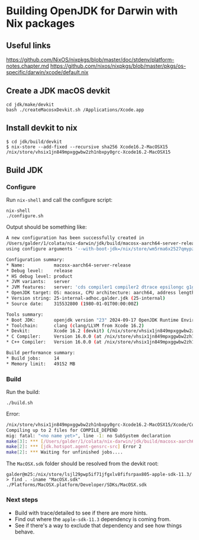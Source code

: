 # Building OpenJDK for Darwin with Nix packages

## Useful links

https://github.com/NixOS/nixpkgs/blob/master/doc/stdenv/platform-notes.chapter.md
https://github.com/nixos/nixpkgs/blob/master/pkgs/os-specific/darwin/xcode/default.nix

## Create a JDK macOS devkit

```shell
cd jdk/make/devkit
bash ./createMacosxDevkit.sh /Applications/Xcode.app
```

## Install devkit to nix

```shell
$ cd jdk/build/devkit
$ nix-store --add-fixed --recursive sha256 Xcode16.2-MacOSX15
/nix/store/vhsix1jn849mpxggwbw2zh1nbxpy0grc-Xcode16.2-MacOSX15
```

## Build JDK

### Configure

Run `nix-shell` and call the configure script:

```shell
nix-shell
./configure.sh
```

Output should be something like:

```bash
A new configuration has been successfully created in
/Users/galder/1/colata/nix-darwin/jdk/build/macosx-aarch64-server-release
using configure arguments '--with-boot-jdk=/nix/store/wm5rma6x2527qmypzj7rwml8vf9vprgj-zulu-ca-jdk-23.0.0/zulu-23.jdk/Contents/Home --with-devkit=/nix/store/vhsix1jn849mpxggwbw2zh1nbxpy0grc-Xcode16.2-MacOSX15'.

Configuration summary:
* Name:           macosx-aarch64-server-release
* Debug level:    release
* HS debug level: product
* JVM variants:   server
* JVM features:   server: 'cds compiler1 compiler2 dtrace epsilongc g1gc jfr jni-check jvmci jvmti management parallelgc serialgc services shenandoahgc vm-structs zgc'
* OpenJDK target: OS: macosx, CPU architecture: aarch64, address length: 64
* Version string: 25-internal-adhoc.galder.jdk (25-internal)
* Source date:    315532800 (1980-01-01T00:00:00Z)

Tools summary:
* Boot JDK:       openjdk version "23" 2024-09-17 OpenJDK Runtime Environment Zulu23.28+85-CA (build 23+37) OpenJDK 64-Bit Server VM Zulu23.28+85-CA (build 23+37, mixed mode, sharing) (at /nix/store/wm5rma6x2527qmypzj7rwml8vf9vprgj-zulu-ca-jdk-23.0.0/zulu-23.jdk/Contents/Home)
* Toolchain:      clang (clang/LLVM from Xcode 16.2)
* Devkit:         Xcode 16.2 (devkit) (/nix/store/vhsix1jn849mpxggwbw2zh1nbxpy0grc-Xcode16.2-MacOSX15)
* C Compiler:     Version 16.0.0 (at /nix/store/vhsix1jn849mpxggwbw2zh1nbxpy0grc-Xcode16.2-MacOSX15/Xcode/Contents/Developer/Toolchains/XcodeDefault.xctoolchain/usr/bin/clang)
* C++ Compiler:   Version 16.0.0 (at /nix/store/vhsix1jn849mpxggwbw2zh1nbxpy0grc-Xcode16.2-MacOSX15/Xcode/Contents/Developer/Toolchains/XcodeDefault.xctoolchain/usr/bin/clang++)

Build performance summary:
* Build jobs:     14
* Memory limit:   49152 MB
```

### Build

Run the build:

```shell
./build.sh
```

Error:

```bash
/nix/store/vhsix1jn849mpxggwbw2zh1nbxpy0grc-Xcode16.2-MacOSX15/Xcode/Contents/Developer/Toolchains/XcodeDefault.xctoolchain/usr/bin/mig: line 171: error: unable to find sdk: '/nix/store/lsjl29pwp5if71jfgxlv8fifsrpax805-apple-sdk-11.3/Platforms/MacOSX.platform/Developer/SDKs/MacOSX.sdk': No such file or directory
Compiling up to 2 files for COMPILE_DEPEND
mig: fatal: "<no name yet>", line -1: no SubSystem declaration
make[3]: *** [/Users/galder/1/colata/nix-darwin/jdk/build/macosx-aarch64-server-release/support/gensrc/jdk.hotspot.agent/mach_excServer.c] Error 1
make[2]: *** [jdk.hotspot.agent-gensrc-src] Error 2
make[2]: *** Waiting for unfinished jobs....
```

The `MacOSX.sdk` folder should be resolved from the devkit root:

```
galder@m25:/nix/store/lsjl29pwp5if71jfgxlv8fifsrpax805-apple-sdk-11.3/ > find . -iname "MacOSX.sdk"
./Platforms/MacOSX.platform/Developer/SDKs/MacOSX.sdk
```

### Next steps

* Build with trace/detailed to see if there are more hints.
* Find out where the `apple-sdk-11.3` dependency is coming from.
* See if there's a way to exclude that dependency and see how things behave.
